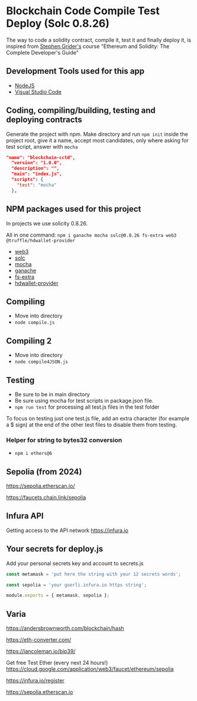 # Blockchain Code Compile Test Deploy (Solc 0.8.26)

The way to code a solidity contract, compile it, test it and finally deploy it, is inspired from [Stephen Grider's](https://www.udemy.com/user/sgslo/) course "Ethereum and Solidity: The Complete Developer's Guide"

## Development Tools used for this app

- [NodeJS](https://nodejs.org/)
- [Visual Studio Code](https://code.visualstudio.com/)

## Coding, compiling/building, testing and deploying contracts

Generate the project with npm.
Make directory and run `npm init` inside the project root, give it a name, accept most candidates, only where asking for test script, answer with `mocha`

```json
"name": "blockchain-cctd",
  "version": "1.0.0",
  "description": "",
  "main": "index.js",
  "scripts": {
    "test": "mocha"
  },
```

## NPM packages used for this project

In projects we use solicity 0.8.26.

All in one command:
`npm i ganache mocha solc@0.8.26 fs-extra web3 @truffle/hdwallet-provider`

- [web3](https://github.com/ChainSafe/web3.js#readme)
- [solc](https://github.com/ethereum/solc-js#readme)
- [mocha](https://mochajs.org/)
- [ganache](https://github.com/trufflesuite/ganache#readme)
- [fs-extra](https://github.com/jprichardson/node-fs-extra)
- [hdwallet-provider](https://github.com/trufflesuite/truffle/tree/master/packages/hdwallet-provider#readme)

## Compiling

- Move into directory
- `node compile.js`

## Compiling 2

- Move into directory
- `node compile4JSON.js`

## Testing

- Be sure to be in main directory
- Be sure using mocha for test scripts in package.json file.
- `npm run test` for processing all test.js files in the test folder

To focus on testing just one test.js file, add an extra character (for example a $ sign) at the end of the other test files to disable them from testing.

### Helper for string to bytes32 conversion

- `npm i ethers@6`

## Sepolia (from 2024)

<https://sepolia.etherscan.io/>

<https://faucets.chain.link/sepolia>

## Infura API

Getting access to the API network
<https://infura.io>

## Your secrets for deploy.js

Add your personal secrets key and account to secrets.js

```js
const metamask = 'put here the string with your 12 secrets words';

const sepolia = 'your goerli.infura.io https string';

module.exports = { metamask, sepolia };
```

## Varia

<https://andersbrownworth.com/blockchain/hash>

<https://eth-converter.com/>

<https://iancoleman.io/bip39/>

Get free Test Ether (every next 24 hours!)
<https://cloud.google.com/application/web3/faucet/ethereum/sepolia>

<https://infura.io/register>

<https://sepolia.etherscan.io>

